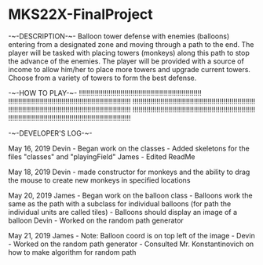 # MKS22X-FinalProject

-~-DESCRIPTION-~-
Balloon tower defense with enemies (balloons) entering from a designated zone and moving through a path to the end. The player will be tasked with placing towers (monkeys) along this path to stop the advance of the enemies. The player will be provided with a source of income to allow him/her to place more towers and upgrade current towers. Choose from a variety of towers to form the best defense. 


-~-HOW TO PLAY-~-
!!!!!!!!!!!!!!!!!!!!!!!!!!!!!!!!!!!!!!!!!!!!!!!!!!!!!!!!!!!!!!
!!!!!!!!!!!!!!!!!!!!!!!!!!!!!!!!!!!!!!!!!!!!!!!!!!!!!!!!!!!!!!
!!!!!!!!!!!!!!!!!!!!!!!!!!!!!!!!!!!!!!!!!!!!!!!!!!!!!!!!!!!!!!
!!!!!!!!!!!!!!!!!!!!!!!!!!!!!!!!!!!!!!!!!!!!!!!!!!!!!!!!!!!!!!
!!!!!!!!!!!!!!!!!!!!!!!!!!!!!!!!!!!!!!!!!!!!!!!!!!!!!!!!!!!!!!
!!!!!!!!!!!!!!!!!!!!!!!!!!!!!!!!!!!!!!!!!!!!!!!!!!!!!!!!!!!!!!



-~-DEVELOPER'S LOG-~-

May 16, 2019
Devin - Began work on the classes
      - Added skeletons for the files "classes" and "playingField"
James - Edited ReadMe

May 18, 2019
Devin - made constructor for monkeys and the ability to drag the mouse to create new monkeys in specified locations

May 20, 2019
James - Began work on the balloon class
      - Balloons work the same as the path with a subclass for individual balloons (for path the individual units are called tiles)
      - Balloons should display an image of a balloon
Devin - Worked on the random path generator

May 21, 2019
James - Note: Balloon coord is on top left of the image
      - 
Devin - Worked on the random path generator
      - Consulted Mr. Konstantinovich on how to make algorithm for random path
